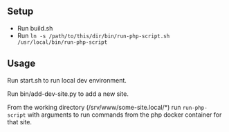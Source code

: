 ## Setup
- Run build.sh
- Run `ln -s /path/to/this/dir/bin/run-php-script.sh /usr/local/bin/run-php-script`

## Usage
Run start.sh to run local dev environment.

Run bin/add-dev-site.py to add a new site.

From the working directory (/srv/www/some-site.local/*) run `run-php-script` with arguments to run commands from the php docker container for that site.
